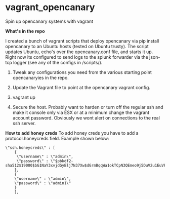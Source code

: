 # vagrant_opencanary
Spin up opencanary systems with vagrant

<b>What's in the repo</b>

I created a bunch of vagrant scripts that deploy opencanary via pip install opencanary to an Ubuntu hosts (tested on Ubuntu trusty).
The script updates Ubuntu, echo's over the opencanary.conf file, and starts it up. Right now its configured to send logs to the splunk forwarder via the json-tcp logger (see any of the configs in /scripts/).

1. Tweak any configurations you need from the various starting point opencanaryies in the repo.

2. Update the Vagrant file to point at the opencanary vagrant config.

3. vagrant up

4. Secure the host. Probably want to harden or turn off the regular ssh and make it console only via ESX or at a minimum change the vagrant account password. Obviously we wont alert on connections to the real ssh server. 

<b>How to add honey creds</b>
To add honey creds you have to add a protocol.honeycreds field. Example shown below:

```
\"ssh.honeycreds\" : [
    {
     \"username\" : \"admin\",
     \"password\" : \"$pbkdf2-sha512$19000$bG1NaY3xvjdGyBlj7N37Xw$dGrmBqqWa1okTCpN3QEmeo9j5DuV2u1EuVFD8Di0GxNiM64To5O/Y66f7UASvnQr8.LCzqTm6awC8Kj/aGKvwA\"
    },
    {
    \"username\" : \"admin\",
    \"password\" : \"admin1\"
    }
    ],
```
